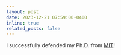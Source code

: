 ```yaml
---
layout: post
date: 2023-12-21 07:59:00-0400
inline: true
related_posts: false
---
```


I successfully defended my Ph.D. from [MIT](https://web.mit.edu)!
